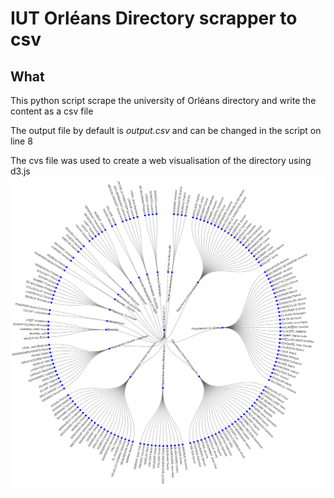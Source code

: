 # IUT Orléans Directory scrapper to csv

## What
This python script scrape the university of Orléans directory and write the content as a csv file

The output file by default is _output.csv_ and can be changed in the script on line 8

The cvs file was used to create a web visualisation of the directory using d3.js
![Image représentation radial tree](./radial_tree_Orleans.png)
